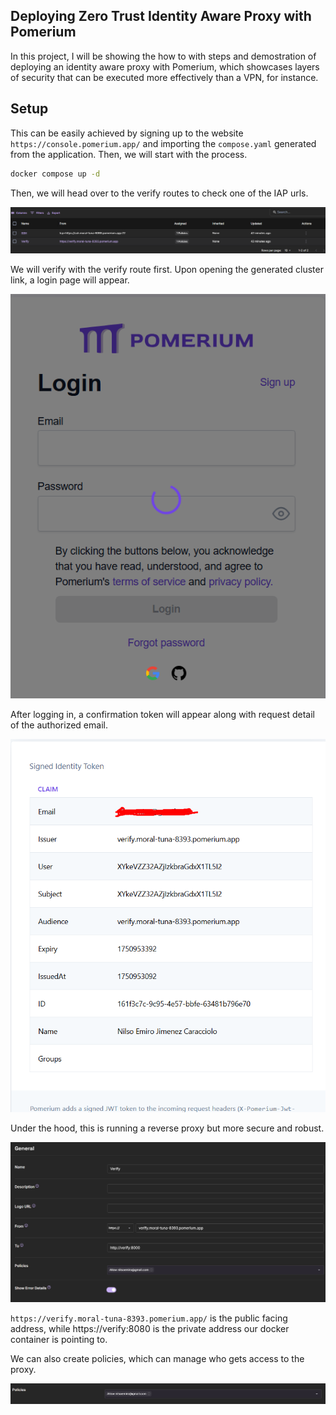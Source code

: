 ## Deploying Zero Trust Identity Aware Proxy with Pomerium

In this project, I will be showing the how to with steps and demostration of deploying an identity aware proxy with Pomerium, which showcases layers of security that can be executed more effectively than a VPN, for instance.

## Setup

This can be easily achieved by signing up to the website `https://console.pomerium.app/` and importing the `compose.yaml` generated from the application. Then, we will start with the process.

```sh
docker compose up -d
```

Then, we will head over to the verify routes to check one of the IAP urls.

![](assets/routes.png)

We will verify with the verify route first. Upon opening the generated cluster link, a login page will appear.

![](assets/login.png)

After logging in, a confirmation token will appear along with request detail of the authorized email. 


![](assets/identity.png)

Under the hood, this is running a reverse proxy but more secure and robust.

![](assets/verify.png)

`https://verify.moral-tuna-8393.pomerium.app/` is the public facing address, while https://verify:8080 is the private address our docker container is pointing to. 

We can also create policies, which can manage who gets access to the proxy.

![](assets/policies.png)

